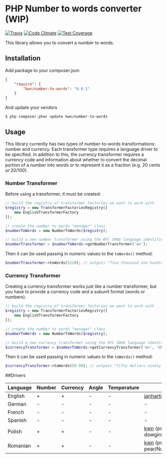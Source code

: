# PHP Number to words converter (WIP)

[![Travis](https://travis-ci.org/kwn/number-to-words.svg?branch=master)](https://travis-ci.org/kwn/number-to-words)
[![Code Climate](https://codeclimate.com/github/kwn/number-to-words/badges/gpa.svg)](https://codeclimate.com/github/kwn/number-to-words)
[![Test Coverage](https://codeclimate.com/github/kwn/number-to-words/badges/coverage.svg)](https://codeclimate.com/github/kwn/number-to-words/coverage)

This library allows you to convert a number to words.

## Installation

Add package to your composer.json

```json
{
    "require": {
        "kwn/number-to-words": "0.0.1"
    }
}
```

And update your vendors

```
$ php composer.phar update kwn/number-to-words
```


## Usage

This library currently has two types of number-to-words transformations: number and currency. Each transformer type requires a language driver to be specified. In addition to this, the currency transformer requires a currency code and information about whether to convert the decimal portion of a number into words or to represent it as a fraction (e.g. 20 cents *or* 20/100).

### Number Transformer

Before using a transformer, it must be created:

```php
// build the registry of transformer factories we want to work with
$registry = new TransformerFactoriesRegistry([
    new EnglishTransformerFactory
]);

// create the number to words "manager" class
$numberToWords = new NumberToWords($registry);

// build a new number transformer using the RFC 3066 language identifier
$numberTransformer = $numberToWords->getNumberTransformer('en');
```

Then it can be used passing in numeric values to the `toWords()` method:

```php
$numberTransformer->toWords(5120); // outputs "five thousand one hundred twenty"
```

### Currency Transformer

Creating a currency transformer works just like a number transformer, but you have to provide a currency code and a subunit format (words or numbers).

```php
// build the registry of transformer factories we want to work with
$registry = new TransformerFactoriesRegistry([
    new EnglishTransformerFactory
]);

// create the number to words "manager" class
$numberToWords = new NumberToWords($registry);

// build a new currency transformer using the RFC 3066 language identifier and ISO 4217 currency identifier
$currencyTransformer = $numberToWords->getCurrencyTransformer('en', 'USD', Kwn\NumberToWords\Model\SubunitFormat::WORDS);
```

Then it can be used passing in numeric values to the `toWords()` method:

```php
$currencyTransformer->toWords(50.99); // outputs "fifty dollars ninety nine cents"
```


##Drivers

Language | Number | Currency | Angle | Temperature | Author
---------|--------|----------|-------|-------------|-------
English  | +      | +        | -     | -           | [janhartigan](https://github.com/janhartigan)
German   | -      | -        | -     | -           | -
French   | -      | -        | -     | -           | -
Spanish  | -      | -        | -     | -           | -
Polish   | +      | +        | -     | -           | [kwn](https://github.com/kwn) (ported from dowgird/pyliczba)
Romanian | +      | +        | -     | -           | [kwn](https://github.com/kwn) (ported from pear/Numbers_Words)
